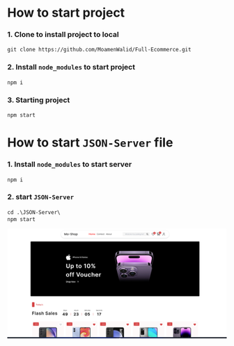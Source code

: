 
# How to start project
  ### 1. Clone to install project to local
  ```
  git clone https://github.com/MoamenWalid/Full-Ecommerce.git
  ```

  ### 2. Install `node_modules` to start project
  ```
  npm i
  ```

  ### 3. Starting project
  ```
  npm start
  ```

# How to start `JSON-Server` file
  ### 1. Install `node_modules` to start server
  ```
  npm i
  ```

  ### 2. start `JSON-Server`
  ```
  cd .\JSON-Server\
  npm start
  ```

![Image showing the output of the program](/Readme-Photos/home.png)